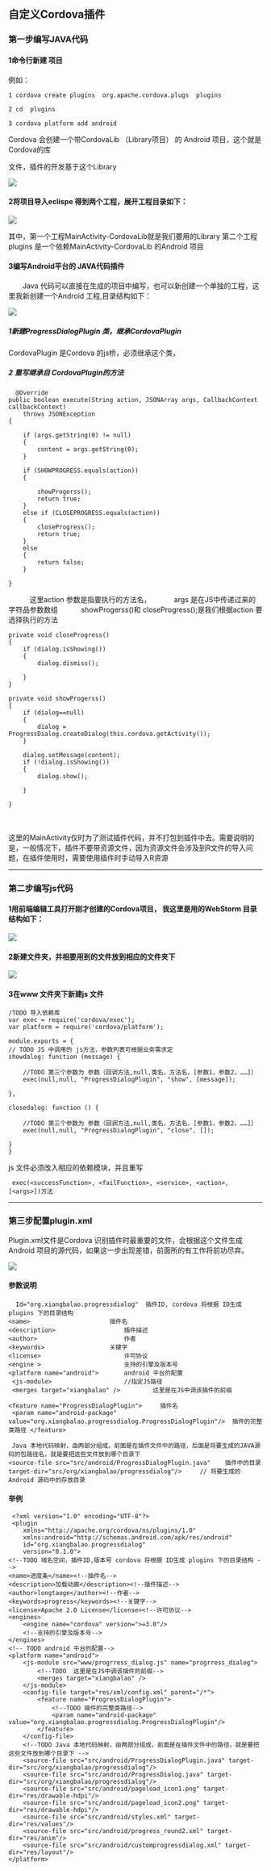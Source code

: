 ## 自定义Cordova插件 ##

### 第一步编写JAVA代码 ###

#### 1命令行新建 项目 ####

例如：

    1 cordova create plugins  org.apache.cordova.plugs  plugins

    2 cd  plugins

    3 cordova platform add android




Cordova 会创建一个带CordovaLib （Library项目） 的 Android 项目，这个就是Cordova的库

文件，插件的开发基于这个Library

![](https://github.com/longtaoge/CordovaPluginsDome/blob/master/cordova_image/cordovaplgin1.png)

#### 2将项目导入eclispe 得到两个工程，展开工程目录如下： ####

![](https://github.com/longtaoge/CordovaPluginsDome/blob/master/cordova_image/cordovaplgin2.png)


   其中，第一个工程MainActivity-CordovaLib就是我们要用的Library 
  第二个工程plugins 是一个依赖MainActivity-CordovaLib 的Android 项目

#### 3编写Android平台的 JAVA代码插件 ####


　　Java 代码可以直接在生成的项目中编写，也可以新创建一个单独的工程，这里我新创建一个Android 工程,目录结构如下：


![](https://github.com/longtaoge/CordovaPluginsDome/blob/master/cordova_image/cordovaplgin3.png)

##### 1新建ProgressDialogPlugin 类，继承CordovaPlugin #####

  CordovaPlugin 是Cordova 的js桥，必须继承这个类，
##### 2 重写继承自 CordovaPlugin的方法 #####

      @Override
    public boolean execute(String action, JSONArray args, CallbackContext callbackContext)
        throws JSONException
    {
        
        if (args.getString(0) != null)
        {
            content = args.getString(0);
        }
        
        if (SHOWPROGRESS.equals(action))
        {
            
            showProgerss();
            return true;
        }
        else if (CLOSEPROGRESS.equals(action))
        {
            closeProgress();
            return true;
        }
        else
        {
            return false;
        }
        
    }
    

　　　这里action 参数是指要执行的方法名，
　　　args 是在JS中传递过来的字符品参数数组
　　　showProgerss()和 closeProgress();是我们根据action 要选择执行的方法

    private void closeProgress()
    {
        if (dialog.isShowing())
        {
            dialog.dismiss();
            
        }
    }
    
    private void showProgerss()
    {
        if (dialog==null)
        {
            dialog = ProgressDialog.createDialog(this.cordova.getActivity());
        }
    
        dialog.setMessage(content);
        if (!dialog.isShowing())
        {
            dialog.show();
            
        }
        
    }
　　　


这里的MainActivity仅时为了测试插件代码，并不打包到插件中去。需要说明的是，一般情况下，插件不要带资源文件，因为资源文件会涉及到R文件的导入问题，在插件使用时，需要使用插件时手动导入R资源



----------

### 第二步编写js代码 ###

#### 1用前端编辑工具打开刚才创建的Cordova项目， 我这里是用的WebStorm 目录结构如下： ####

![](https://github.com/longtaoge/CordovaPluginsDome/blob/master/cordova_image/cordovaplgin4.png)


#### 2新建文件夹，并相要用到的文件放到相应的文件夹下 ####

![](https://github.com/longtaoge/CordovaPluginsDome/blob/master/cordova_image/cordovaplgin5.png)

#### 3在www 文件夹下新建js 文件 ####


    /TODO 导入依赖库
    var exec = require('cordova/exec');
    var platform = require('cordova/platform');

    module.exports = {
    // TODO JS 中调用的 js方法，参数列表可根据业务需求定
    showdalog: function (message) {

        //TODO 第三个参数为 参数（回调方法,null,类名，方法名，[参数1，参数2，……]）
        exec(null,null, "ProgressDialogPlugin", "show", [message]);

    },

    closedalog: function () {

        //TODO 第三个参数为 参数（回调方法,null,类名，方法名，[参数1，参数2，……]）
        exec(null,null, "ProgressDialogPlugin", "close", []);

    }
    }



js 文件必须改入相应的依赖模块，并且重写

     exec(<successFunction>, <failFunction>, <service>, <action>, [<args>])方法  

----------

### 第三步配置plugin.xml ###

  Plugin.xml文件是Cordova 识别插件时最重要的文件，会根据这个文件生成Android 项目的源代码，如果这一步出现差错，前面所的有工作将前功尽弃。


![](https://github.com/longtaoge/CordovaPluginsDome/blob/master/cordova_image/cordovaplgin6.png)

#### 参数说明 ####

      Id="org.xiangbalao.progressdialog"  插件ID, cordova 将根据 ID生成 plugins 下的目录结构
    <name>						插件名
    <description> 					插件描述   
    <author>						作者  
    <keywords> 					关键字 
    <license>	  					许可协议 
    <engine >  						支持的引擎及版本号
    <platform name="android">  		android 平台的配置
     <js-module>					//指定JS路径
     <merges target="xiangbalao" />  		这里是在JS中调该插件的前缀
     
    <feature name="ProgressDialogPlugin">     插件名
     <param name="android-package" 					value="org.xiangbalao.progressdialog.ProgressDialogPlugin"/>  插件的完整类路径 </feature>
   
     Java 本地代码映射，由两部分组成，前面是在插件文件中的路径，后面是将要生成的JAVA源码的包路径名，就是要把这些文件放到哪个目录下
    <source-file src="src/android/ProgressDialogPlugin.java"    插件中的目录 target-dir="src/org/xiangbalao/progressdialog"/>     // 将要生成的Android 源码中的存放目录
     



#### 举例 ####

  
     <?xml version="1.0" encoding="UTF-8"?>
     <plugin
        xmlns="http://apache.org/cordova/ns/plugins/1.0"
        xmlns:android="http://schemas.android.com/apk/res/android"
        id="org.xiangbalao.progressdialog"
        version="0.1.0">
    <!--TODO 域名空间，插件ID,版本号 cordova 将根据 ID生成 plugins 下的目录结构 -->
    <name>进度条</name><!--插件名-->
    <description>加载动画</description><!--插件描述-->
    <author>longtaoge</author><!--作者-->
    <keywords>progress</keywords><!--关键字-->
    <license>Apache 2.0 License</license><!--许可协议-->
    <engines>
        <engine name="cordova" version=">=3.0"/>
        <!--支持的引擎及版本号-->
    </engines>
    <!-- TODO android 平台的配置-->
    <platform name="android">
        <js-module src="www/progrress_dialog.js" name="progrress_dialog">
            <!--TODO  这里是在JS中调该插件的前缀-->
            <merges target="xiangbalao" />
        </js-module>
        <config-file target="res/xml/config.xml" parent="/*">
            <feature name="ProgressDialogPlugin">
                <!--TODO 插件的完整类路径-->
                <param name="android-package" value="org.xiangbalao.progressdialog.ProgressDialogPlugin"/>
            </feature>
        </config-file>
        <!--TODO Java 本地代码映射，由两部分组成，前面是在插件文件中的路径，就是要把这些文件放到哪个目录下 -->
        <source-file src="src/android/ProgressDialogPlugin.java" target-dir="src/org/xiangbalao/progressdialog"/>
        <source-file src="src/android/ProgressDialog.java" target-dir="src/org/xiangbalao/progressdialog"/>
        <source-file src="src/android/pageload_icon1.png" target-dir="res/drawable-hdpi"/>
        <source-file src="src/android/pageload_icon2.png" target-dir="res/drawable-hdpi"/>
        <source-file src="src/android/styles.xml" target-dir="res/values"/>
        <source-file src="src/android/progress_round2.xml" target-dir="res/anim"/>
        <source-file src="src/android/customprogressdialog.xml" target-dir="res/layout"/>
    </platform>
</plugin>

